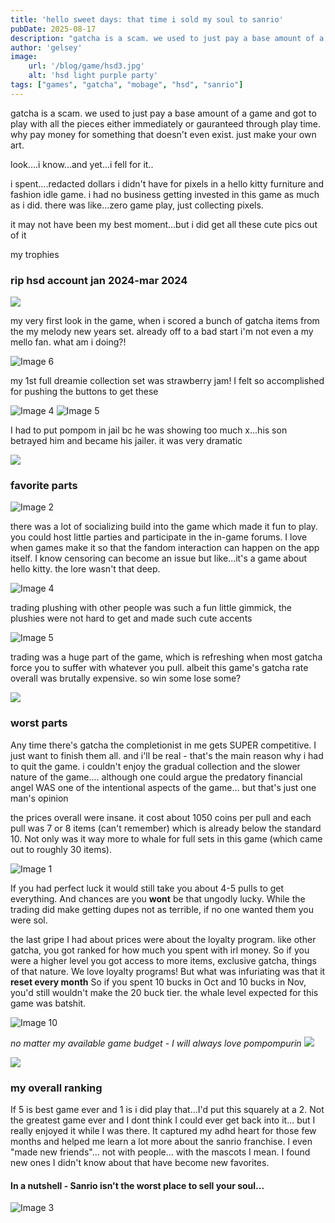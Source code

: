 ```yaml
---
title: 'hello sweet days: that time i sold my soul to sanrio'
pubDate: 2025-08-17
description: "gatcha is a scam. we used to just pay a base amount of a game and got to play with all the pieces either immediately or gauranteed through play time. why pay money for something that doesn't even exist. just make your own art. look....i know...and yet...i fell for it.."
author: 'gelsey'
image:
    url: '/blog/game/hsd3.jpg'
    alt: 'hsd light purple party'
tags: ["games", "gatcha", "mobage", "hsd", "sanrio"]
---
```

gatcha is a scam. we used to just pay a base amount of a game and got to play with all the pieces either immediately or gauranteed through play time. why pay money for something that doesn't even exist. just make your own art.

look....i know...and yet...i fell for it..

i spent....redacted dollars i didn't have for pixels in a hello kitty furniture and fashion idle game. i had no business getting invested in this game as much as i did. there was like...zero game play, just collecting pixels.

it may not have been my best moment...but i did get all these cute pics out of it

my trophies

### rip hsd account jan 2024-mar 2024

![](/blog/game/hsd9.webp)

my very first look in the game, when i scored a bunch of gatcha items from the my melody new years set. already off to a bad start i'm not even a my mello fan. what am i doing?!

![Image 6](/blog/game/hsd6.webp)

my 1st full dreamie collection set was strawberry jam! I felt so accomplished for pushing the buttons to get these

![Image 4](/blog/game/hsd4.webp) ![Image 5](/blog/game/hsd5.webp)

I had to put pompom in jail bc he was showing too much x...his son betrayed him and became his jailer. it was very dramatic

![](/div/strawdiv.webp)

### favorite parts

![Image 2](/blog/game/hsd2.jpg)

there was a lot of socializing build into the game which made it fun to play. you could host little parties and participate in the in-game forums. I love when games make it so that the fandom interaction can happen on the app itself. I know censoring can become an issue but like...it's a game about hello kitty. the lore wasn't that deep.

![Image 4](/blog/game/hsd7.webp)

trading plushing with other people was such a fun little gimmick, the plushies were not hard to get and made such cute accents

![Image 5](/blog/game/hsd8.webp)

trading was a huge part of the game, which is refreshing when most gatcha force you to suffer with whatever you pull. albeit this game's gatcha rate overall was brutally expensive. so win some lose some?

![](/div/strawdiv.webp)

### worst parts

Any time there's gatcha the completionist in me gets SUPER competitive. I just want to finish them all. and i'll be real - that's the main reason why i had to quit the game. i couldn't enjoy the gradual collection and the slower nature of the game.... although one could argue the predatory financial angel WAS one of the intentional aspects of the game... but that's just one man's opinion

the prices overall were insane. it cost about 1050 coins per pull and each pull was 7 or 8 items (can't remember) which is already below the standard 10. Not only was it way more to whale for full sets in this game (which came out to roughly 30 items).

![Image 1](/blog/game/hsd1.jpg)

If you had perfect luck it would still take you about 4-5 pulls to get everything. And chances are you **wont** be that ungodly lucky. While the trading did make getting dupes not as terrible, if no one wanted them you were sol.

the last gripe I had about prices were about the loyalty program. like other gatcha, you got ranked for how much you spent with irl money. So if you were a higher level you got access to more items, exclusive gatcha, things of that nature. We love loyalty programs! But what was infuriating was that it **reset every month** So if you spent 10 bucks in Oct and 10 bucks in Nov, you'd still wouldn't make the 20 buck tier. the whale level expected for this game was batshit.

![Image 10](/blog/game/hsd10.webp)

_no matter my available game budget - I will always love pompompurin ![](/smalls/pompomlove.webp)_ 

![](/div/strawdiv.webp)

### my overall ranking

If 5 is best game ever and 1 is i did play that...I'd put this squarely at a 2. Not the greatest game ever and I dont think I could ever get back into it... but I really enjoyed it while I was there. It captured my adhd heart for those few months and helped me learn a lot more about the sanrio franchise. I even "made new friends"... not with people... with the mascots I mean. I found new ones I didn't know about that have become new favorites.

#### In a nutshell - Sanrio isn't the worst place to sell your soul...

![Image 3](/blog/game/hsd3.jpg)